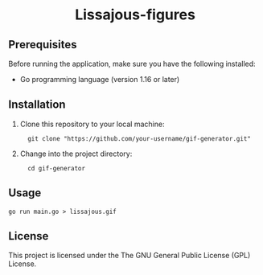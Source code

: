 <p align="center">
  <h1 align="center">Lissajous-figures</h1>
</p>

## Prerequisites

Before running the application, make sure you have the following installed:

- Go programming language (version 1.16 or later)

## Installation

1. Clone this repository to your local machine:

         git clone "https://github.com/your-username/gif-generator.git"

2. Change into the project directory:

         cd gif-generator

## Usage

    go run main.go > lissajous.gif    

## License
This project is licensed under the The GNU General Public License (GPL) License.
